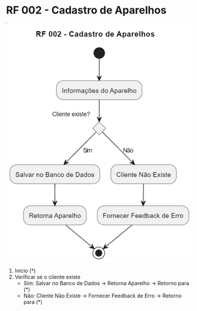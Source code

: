 # RF 002 - Cadastro de Aparelhos

![Diagrama de Atividade RF 002 - Cadastro de Aparelhos](./imgs/RF002.png)

1. Início (*)
2. Verificar se o cliente existe
   - Sim: Salvar no Banco de Dados -> Retorna Aparelho -> Retorno para (*)
   - Não: Cliente Não Existe -> Fornecer Feedback de Erro -> Retorno para (*)
